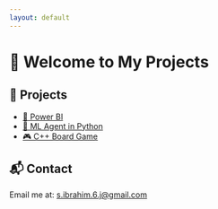 ```yaml
---
layout: default
---
```


# 👋 Welcome to My Projects

## 🚀 Projects
- [🔗 Power BI ](https://app.powerbi.com/...)
- [🧠 ML Agent in Python](https://github.com/yourusername/ml-agent)
- [🎮 C++ Board Game](https://github.com/yourusername/board-game)

## 📬 Contact
Email me at: s.ibrahim.6.j@gmail.com

